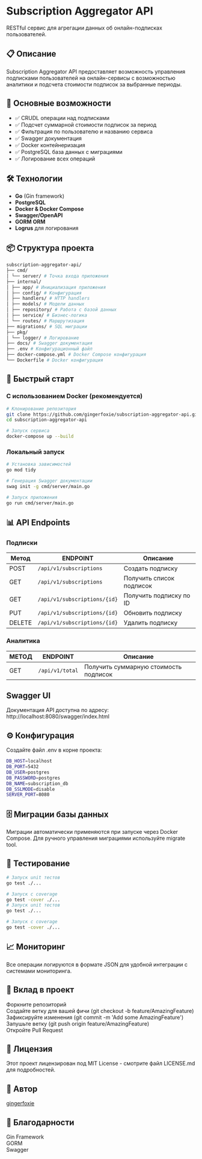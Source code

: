 # Subscription Aggregator API

RESTful сервис для агрегации данных об онлайн-подписках пользователей.

## 📋 Описание

Subscription Aggregator API предоставляет возможность управления подписками пользователей на онлайн-сервисы с возможностью аналитики и подсчета стоимости подписок за выбранные периоды.

## 🚀 Основные возможности

- ✅ CRUDL операции над подписками
- ✅ Подсчет суммарной стоимости подписок за период
- ✅ Фильтрация по пользователю и названию сервиса
- ✅ Swagger документация
- ✅ Docker контейнеризация
- ✅ PostgreSQL база данных с миграциями
- ✅ Логирование всех операций

## 🛠 Технологии

- **Go** (Gin framework)
- **PostgreSQL**
- **Docker & Docker Compose**
- **Swagger/OpenAPI**
- **GORM ORM**
- **Logrus** для логирования

## 📦 Структура проекта

```bash
subscription-aggregator-api/
├── cmd/
│ └── server/ # Точка входа приложения
├── internal/
│ ├── app/ # Инициализация приложения
│ ├── config/ # Конфигурация
│ ├── handlers/ # HTTP handlers
│ ├── models/ # Модели данных
│ ├── repository/ # Работа с базой данных
│ ├── service/ # Бизнес-логика
│ └── routes/ # Маршрутизация
├── migrations/ # SQL миграции
├── pkg/
│ └── logger/ # Логирование
├── docs/ # Swagger документация
├── .env # Конфигурационный файл
├── docker-compose.yml # Docker Compose конфигурация
└── Dockerfile # Docker конфигурация
```

## 🚀 Быстрый старт

### С использованием Docker (рекомендуется)

```bash
# Клонирование репозитория
git clone https://github.com/gingerfoxie/subscription-aggregator-api.git
cd subscription-aggregator-api

# Запуск сервиса
docker-compose up --build
```

### Локальный запуск

```bash
# Установка зависимостей
go mod tidy

# Генерация Swagger документации
swag init -g cmd/server/main.go

# Запуск приложения
go run cmd/server/main.go
```

## 📊 API Endpoints

### Подписки

|  Метод |      ENDPOINT    |          Описание            |
|--------|------------------|------------------------------|
| POST |`/api/v1/subscriptions`|Создать подписку|
| GET |`/api/v1/subscriptions`|Получить список подписок|
| GET |`/api/v1/subscriptions/{id}`|Получить подписку по ID|
| PUT |`/api/v1/subscriptions/{id}`|Обновить подписку|
| DELETE |`/api/v1/subscriptions/{id}`|Удалить подписку|


### Аналитика

|МЕТОД|ENDPOINT|Описание|
|--------|------------------|------------------------------|
|GET|`/api/v1/total`|Получить суммарную стоимость подписок|

## Swagger UI

Документация API доступна по адресу: http://localhost:8080/swagger/index.html

## ⚙️ Конфигурация

Создайте файл .env в корне проекта:

```bash
DB_HOST=localhost
DB_PORT=5432
DB_USER=postgres
DB_PASSWORD=postgres
DB_NAME=subscription_db
DB_SSLMODE=disable
SERVER_PORT=8080
```

## 🗄 Миграции базы данных

Миграции автоматически применяются при запуске через Docker Compose. Для ручного управления миграциями используйте migrate tool.

## 🧪 Тестирование

```bash
# Запуск unit тестов
go test ./...

# Запуск с coverage
go test -cover ./...
# Запуск unit тестов
go test ./...

# Запуск с coverage
go test -cover ./...
```

## 📈 Мониторинг

Все операции логируются в формате JSON для удобной интеграции с системами мониторинга.

## 🤝 Вклад в проект

Форкните репозиторий  
Создайте ветку для вашей фичи (git checkout -b feature/AmazingFeature)  
Зафиксируйте изменения (git commit -m 'Add some AmazingFeature')  
Запушьте ветку (git push origin feature/AmazingFeature)  
Откройте Pull Request  

## 📄 Лицензия

Этот проект лицензирован под MIT License - смотрите файл LICENSE.md для подробностей.

## 👤 Автор

[gingerfoxie](https://github.com/gingerfoxie)

## 🙏 Благодарности

Gin Framework  
GORM  
Swagger  
